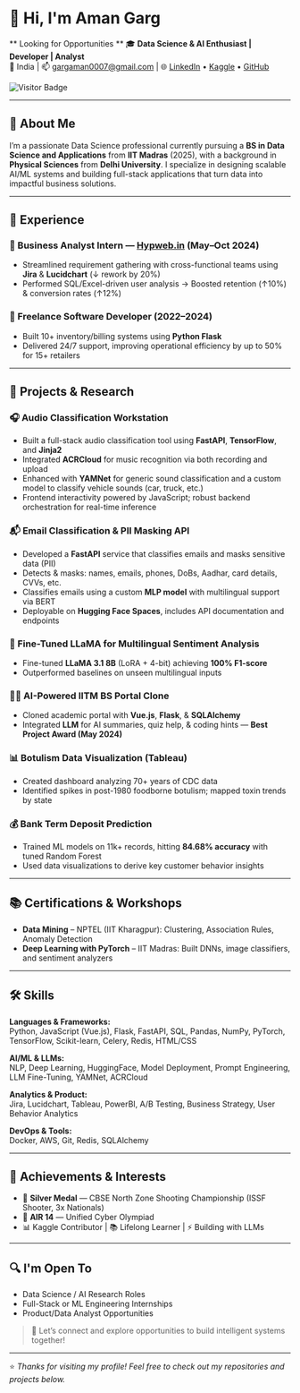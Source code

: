 # 👋 Hi, I'm Aman Garg
** Looking for Opportunities **
🎓 **Data Science & AI Enthusiast | Developer | Analyst**  
📍 India | 📫 gargaman0007@gmail.com |
🌐 [LinkedIn](https://www.linkedin.com/in/aman-garg-914506237/) • [Kaggle](https://www.kaggle.com/amangarg2299/code) • [GitHub](https://github.com/gargaman007)


![Visitor Badge](https://visitor-badge.laobi.icu/badge?page_id=gargaman007.gargaman007)


---

## 🚀 About Me

I’m a passionate Data Science professional currently pursuing a **BS in Data Science and Applications** from **IIT Madras** (2025), with a background in **Physical Sciences** from **Delhi University**. I specialize in designing scalable AI/ML systems and building full-stack applications that turn data into impactful business solutions.

---

## 💼 Experience

### 🔹 Business Analyst Intern — [Hypweb.in](https://hypweb.in) (May–Oct 2024)
- Streamlined requirement gathering with cross-functional teams using **Jira** & **Lucidchart** (↓ rework by 20%)
- Performed SQL/Excel-driven user analysis → Boosted retention (↑10%) & conversion rates (↑12%)

### 🔹 Freelance Software Developer (2022–2024)
- Built 10+ inventory/billing systems using **Python Flask**
- Delivered 24/7 support, improving operational efficiency by up to 50% for 15+ retailers

---

## 🧠 Projects & Research

### 🎧 Audio Classification Workstation
- Built a full-stack audio classification tool using **FastAPI**, **TensorFlow**, and **Jinja2**
- Integrated **ACRCloud** for music recognition via both recording and upload
- Enhanced with **YAMNet** for generic sound classification and a custom model to classify vehicle sounds (car, truck, etc.)
- Frontend interactivity powered by JavaScript; robust backend orchestration for real-time inference

### 📬 Email Classification & PII Masking API
- Developed a **FastAPI** service that classifies emails and masks sensitive data (PII)
- Detects & masks: names, emails, phones, DoBs, Aadhar, card details, CVVs, etc.
- Classifies emails using a custom **MLP model** with multilingual support via BERT
- Deployable on **Hugging Face Spaces**, includes API documentation and endpoints

### 🦙 Fine-Tuned LLaMA for Multilingual Sentiment Analysis
- Fine-tuned **LLaMA 3.1 8B** (LoRA + 4-bit) achieving **100% F1-score**
- Outperformed baselines on unseen multilingual inputs

### 🧑‍🏫 AI-Powered IITM BS Portal Clone
- Cloned academic portal with **Vue.js**, **Flask**, & **SQLAlchemy**
- Integrated **LLM** for AI summaries, quiz help, & coding hints — **Best Project Award (May 2024)**

### 📊 Botulism Data Visualization (Tableau)
- Created dashboard analyzing 70+ years of CDC data
- Identified spikes in post-1980 foodborne botulism; mapped toxin trends by state

### 💰 Bank Term Deposit Prediction
- Trained ML models on 11k+ records, hitting **84.68% accuracy** with tuned Random Forest
- Used data visualizations to derive key customer behavior insights

---

## 📚 Certifications & Workshops

- **Data Mining** – NPTEL (IIT Kharagpur): Clustering, Association Rules, Anomaly Detection  
- **Deep Learning with PyTorch** – IIT Madras: Built DNNs, image classifiers, and sentiment analyzers

---

## 🛠 Skills

**Languages & Frameworks:**  
Python, JavaScript (Vue.js), Flask, FastAPI, SQL, Pandas, NumPy, PyTorch, TensorFlow, Scikit-learn, Celery, Redis, HTML/CSS  

**AI/ML & LLMs:**  
NLP, Deep Learning, HuggingFace, Model Deployment, Prompt Engineering, LLM Fine-Tuning, YAMNet, ACRCloud  

**Analytics & Product:**  
Jira, Lucidchart, Tableau, PowerBI, A/B Testing, Business Strategy, User Behavior Analytics  

**DevOps & Tools:**  
Docker, AWS, Git, Redis, SQLAlchemy  

---

## 🏅 Achievements & Interests

- 🥈 **Silver Medal** — CBSE North Zone Shooting Championship (ISSF Shooter, 3x Nationals)
- 🧠 **AIR 14** — Unified Cyber Olympiad
- 📊 Kaggle Contributor | 📚 Lifelong Learner | ⚡ Building with LLMs

---

## 🔍 I'm Open To

- Data Science / AI Research Roles  
- Full-Stack or ML Engineering Internships  
- Product/Data Analyst Opportunities  

> 💌 Let’s connect and explore opportunities to build intelligent systems together!

---

⭐️ *Thanks for visiting my profile! Feel free to check out my repositories and projects below.*
